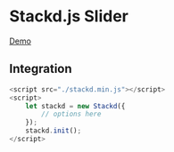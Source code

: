 # Stackd.js Slider
[Demo](https://johnathanmiller.github.io/stackd/demo.html 'Stackd.js Slider Demo')

## Integration
```js
<script src="./stackd.min.js"></script>
<script>
	let stackd = new Stackd({
		// options here
	});
	stackd.init();
</script>
```